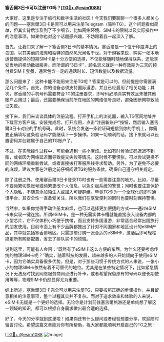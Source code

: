 **塞舌爾3日卡可以注册TG吗？[[TG💪+ @esim1088](https://t.me/s/esim1088)]**

大家好，这里是专注于旅行和数字生活的社区！今天我们要聊聊一个很多人都关心的问题——塞舌爾3日卡是否可以用来注册Telegram（简称TG）。这个问题看似简单，但其实背后涉及到了不少细节，比如网络环境、SIM卡的限制以及实际操作中的注意事项。如果你也对这个话题感兴趣，不妨跟着我一起深入了解。

首先，让我们来了解一下塞舌爾3日卡的基本情况。塞舌爾是一个位于印度洋上的岛国，以其美丽的海滩和独特的自然风光闻名于世。对于游客来说，购买一张本地运营商提供的短期SIM卡是十分方便的选择，不仅能够随时随地保持联系，还能享受当地的移动数据服务。而所谓的“3日卡”，顾名思义就是一种有效期为三天的预付费SIM卡套餐，通常包含一定的通话时长、短信数量以及数据流量。

那么问题来了：这种卡能不能用来注册TG呢？答案是可以的，但前提是你需要满足几个条件。首先，你的设备必须支持国际漫游，并且已经启用了相关功能；其次，塞舌爾的手机号码需要符合TG的注册要求，即号码必须真实有效且未被其他账户占用过；最后，还需要确保当前所在地区的网络信号良好，避免因断网导致验证失败。

接下来，我们来谈谈具体的注册流程。打开手机上的浏览器，输入TG官网地址并下载官方客户端。安装完成后，打开应用，点击“注册新账户”按钮，然后输入塞舌爾3日卡对应的手机号码。此时，系统会发送一条验证码短信到你的手机上，你需要正确填写这条验证码才能继续下一步操作。如果一切顺利的话，接下来就可以设置密码并创建属于自己的TG账户了。

不过，在实际操作过程中，可能会遇到一些小麻烦。比如有时候验证码迟迟不到账，或者因为网络延迟而导致提交失败等情况。这时候不要慌张，可以尝试更换不同的网络环境重新尝试，或者直接拨打客服热线寻求帮助。另外，为了避免不必要的麻烦，建议大家在注册之前仔细阅读TG的服务条款，确保自己遵守相关规定。

除了注册之外，使用塞舌爾3日卡登录TG时也有一些需要注意的地方。比如，尽量不要频繁切换账号或频繁更改个人信息，以免引起系统的警觉；同时也要注意保护个人隐私，不随意添加陌生人或加入可疑群组。毕竟TG作为一个全球化的即时通讯平台，其安全性一直备受关注，所以我们在享受便利的同时也要时刻保持警惕。

当然啦，如果你觉得手动注册太麻烦，也可以选择更加便捷的方式——通过eSIM卡来实现一键连接。所谓eSIM卡，是一种无需实体卡槽就能直接嵌入设备内部的小型芯片，它不仅体积小巧便于携带，而且支持多国漫游，非常适合经常出国旅行的朋友使用。目前市面上有不少品牌都推出了针对不同国家和地区设计的eSIM产品，其中就包括塞舌爾地区。只需提前订购一张合适的eSIM卡，激活后即可轻松搞定所有网络配置，省去了排队买卡的烦恼。

说到这里，可能有人会问：“既然有了eSIM卡这么方便的东西，为什么还要考虑传统的物理SIM卡呢？”确实，随着科技的发展，越来越多的人开始倾向于使用eSIM卡，因为它确实具备很多优势。但是，对于那些习惯于传统方式的人来说，一张小小的物理SIM卡依然有着不可替代的地位。尤其是在某些特定情况下，比如紧急情况下无法及时找到网络服务商网点进行补卡，或者希望保留原有的号码以便长期使用等等，物理SIM卡仍然显得尤为重要。

综上所述，塞舌爾3日卡完全可以用来注册TG，只要按照正确的步骤操作，并且留意相关的注意事项，整个过程其实并不复杂。而对于追求效率和体验的人来说，eSIM卡无疑是一个更好的选择。无论你是计划前往塞舌爾旅游还是单纯想了解这一领域的知识，都可以根据自身需求做出最合适的选择。

好了，今天的分享就到这里啦！如果你还有什么疑问或者经验想要分享，欢迎随时留言讨论。希望这篇文章能对你有所帮助，祝大家都能顺利开启自己的TG之旅！

[[TG💪+ @esim1088](https://t.me/s/esim1088) ![Image](https://i.postimg.cc/4NQfJmqS/Snipaste-2025-05-13-00-14-12.png)]